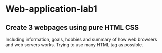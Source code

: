 # Web-application-lab1
## Create 3 webpages using pure HTML CSS 

Including information, goals, hobbies and summary of how web browsers and web servers works. 
Trying to use many HTML tag as possible.
